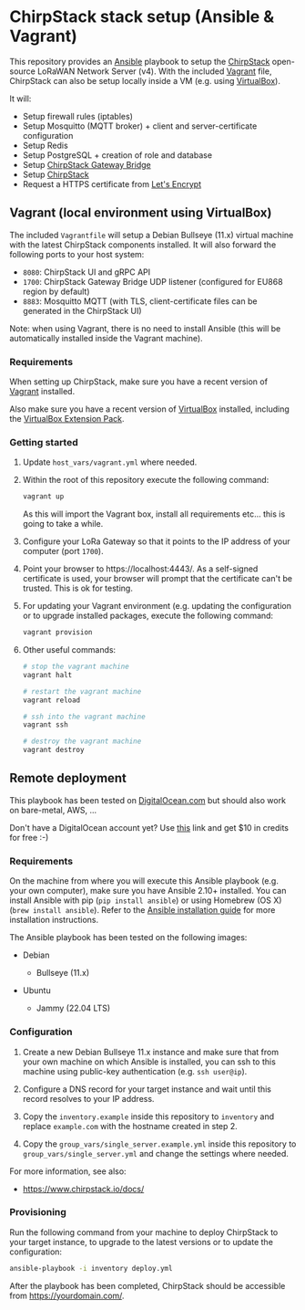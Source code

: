# ChirpStack stack setup (Ansible & Vagrant)

This repository provides an [Ansible](https://www.ansible.com) playbook to
setup the [ChirpStack](https://www.chirpstack.io/) open-source LoRaWAN Network Server (v4).
With the included [Vagrant](https://www.vagrant.com) file, ChirpStack can also be setup
locally inside a VM (e.g. using [VirtualBox](https://www.virtualbox.org)).

It will:

* Setup firewall rules (iptables)
* Setup Mosquitto (MQTT broker) + client and server-certificate configuration
* Setup Redis
* Setup PostgreSQL + creation of role and database
* Setup [ChirpStack Gateway Bridge](https://www.chirpstack.io/docs/chirpstack-gateway-bridge/)
* Setup [ChirpStack](https://www.chirpstack.io/docs/chirpstack/)
* Request a HTTPS certificate from [Let's Encrypt](https://letsencrypt.org)

## Vagrant (local environment using VirtualBox)

The included `Vagrantfile` will setup a Debian Bullseye (11.x) virtual
machine with the latest ChirpStack components installed. It will also forward
the following ports to your host system:

* `8080`: ChirpStack UI and gRPC API
* `1700`: ChirpStack Gateway Bridge UDP listener (configured for EU868 region by default)
* `8883`: Mosquitto MQTT (with TLS, client-certificate files can be generated in the ChirpStack UI)

Note: when using Vagrant, there is no need to install Ansible (this will be
automatically installed inside the Vagrant machine).

### Requirements

When setting up ChirpStack, make sure you have a recent
version of [Vagrant](https://www.vagrantup.com) installed.

Also make sure you have a recent version of [VirtualBox](https://www.virtualbox.org)
installed, including the [VirtualBox Extension Pack](https://www.virtualbox.org/wiki/Downloads).

### Getting started

1. Update `host_vars/vagrant.yml` where needed.

2. Within the root of this repository execute the following command:
    
    ```bash
    vagrant up
    ```

    As this will import the Vagrant box, install all requirements etc... this
    is going to take a while.

3. Configure your LoRa Gateway so that it points to the IP address of your
   computer (port `1700`).

4. Point your browser to https://localhost:4443/. As a self-signed certificate
   is used, your browser will prompt that the certificate can't be trusted.
   This is ok for testing.

5. For updating your Vagrant environment (e.g. updating the configuration or
   to upgrade installed packages, execute the following command:

    ```bash
    vagrant provision
    ```

6. Other useful commands:

   ```bash
   # stop the vagrant machine
   vagrant halt 

   # restart the vagrant machine
   vagrant reload

   # ssh into the vagrant machine
   vagrant ssh

   # destroy the vagrant machine
   vagrant destroy
   ```

## Remote deployment

This playbook has been tested on 
[DigitalOcean.com](https://m.do.co/c/6cd86e9f1cb8) but should also work on
bare-metal, AWS, ...

Don't have a DigitalOcean account yet? Use
[this](https://m.do.co/c/6cd86e9f1cb8) link and get $10 in credits for free :-)

### Requirements

On the machine from where you will execute this Ansible playbook (e.g. your own
computer), make sure you have Ansible 2.10+ installed. You can install Ansible with
pip (`pip install ansible`) or using Homebrew (OS X) (`brew install ansible`).
Refer to the [Ansible installation guide](http://docs.ansible.com/ansible/latest/installation_guide/intro_installation.html)
for more installation instructions.

The Ansible playbook has been tested on the following images:

* Debian
    * Bullseye (11.x)

* Ubuntu
    * Jammy (22.04 LTS)

### Configuration

1. Create a new Debian Bullseye 11.x instance and make sure that from your own machine
   on which Ansible is installed, you can ssh to this machine using public-key
   authentication (e.g. `ssh user@ip`).

2. Configure a DNS record for your target instance and wait until this record
   resolves to your IP address.

3. Copy the `inventory.example` inside this repository to `inventory` and
   replace `example.com` with the hostname created in step 2.

4. Copy the `group_vars/single_server.example.yml` inside this repository to
   `group_vars/single_server.yml` and change the settings where needed.

For more information, see also:

* https://www.chirpstack.io/docs/

### Provisioning

Run the following command from your machine to deploy ChirpStack to your
target instance, to upgrade to the latest versions or to update the
configuration:

```bash
ansible-playbook -i inventory deploy.yml
```

After the playbook has been completed, ChirpStack should be accessible from
https://yourdomain.com/.
